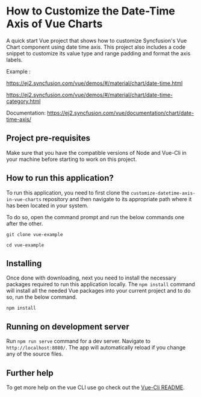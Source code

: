 # How to Customize the Date-Time Axis of Vue Charts

A quick start Vue project that shows how to customize Syncfusion's Vue Chart component using date time axis. This project also includes a code snippet to customize its value type and range padding and format the axis labels.

Example :  

https://ej2.syncfusion.com/vue/demos/#/material/chart/date-time.html 

https://ej2.syncfusion.com/vue/demos/#/material/chart/date-time-category.html 

Documentation: https://ej2.syncfusion.com/vue/documentation/chart/date-time-axis/

## Project pre-requisites

Make sure that you have the compatible versions of Node and Vue-Cli in your machine before starting to work on this project.

## How to run this application?

To run this application, you need to first clone the `customize-datetime-axis-in-vue-charts` repository and then navigate to its appropriate path where it has been located in your system.

To do so, open the command prompt and run the below commands one after the other.

```
git clone vue-example

cd vue-example
```

## Installing

Once done with downloading, next you need to install the necessary packages required to run this application locally. The `npm install` command will install all the needed Vue packages into your current project and to do so, run the below command.

```
npm install
```

## Running on development server

Run `npm run serve` command for a dev server. Navigate to `http://localhost:8080/`. The app will automatically reload if you change any of the source files.

## Further help

To get more help on the vue CLI use go check out the [Vue-Cli README](https://github.com/vuejs/vue-cli/blob/master/README.md).

